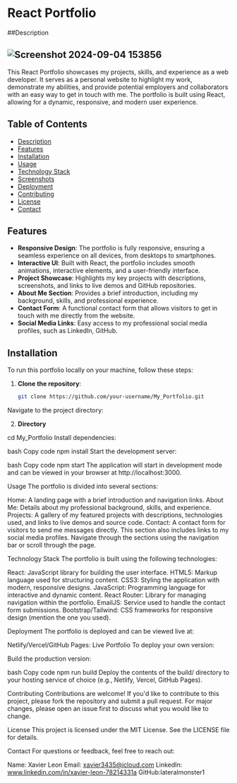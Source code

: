 # React Portfolio


##Description
## ![Screenshot 2024-09-04 153856](https://github.com/user-attachments/assets/bb3d8750-66df-4914-8f1d-e9e6704d6c3b)

This React Portfolio showcases my projects, skills, and experience as a web developer. It serves as a personal website to highlight my work, demonstrate my abilities, and provide potential employers and collaborators with an easy way to get in touch with me. The portfolio is built using React, allowing for a dynamic, responsive, and modern user experience.

## Table of Contents

- [Description](#description)
- [Features](#features)
- [Installation](#installation)
- [Usage](#usage)
- [Technology Stack](#technology-stack)
- [Screenshots](#screenshots)
- [Deployment](#deployment)
- [Contributing](#contributing)
- [License](#license)
- [Contact](#contact)

## Features

- **Responsive Design**: The portfolio is fully responsive, ensuring a seamless experience on all devices, from desktops to smartphones.
- **Interactive UI**: Built with React, the portfolio includes smooth animations, interactive elements, and a user-friendly interface.
- **Project Showcase**: Highlights my key projects with descriptions, screenshots, and links to live demos and GitHub repositories.
- **About Me Section**: Provides a brief introduction, including my background, skills, and professional experience.
- **Contact Form**: A functional contact form that allows visitors to get in touch with me directly from the website.
- **Social Media Links**: Easy access to my professional social media profiles, such as LinkedIn, GitHub.

## Installation

To run this portfolio locally on your machine, follow these steps:

1. **Clone the repository**:
   ```bash
   git clone https://github.com/your-username/My_Portfolio.git
Navigate to the project directory:

2. **Directory**

cd My_Portfolio
Install dependencies:

bash
Copy code
npm install
Start the development server:

bash
Copy code
npm start
The application will start in development mode and can be viewed in your browser at http://localhost:3000.

Usage
The portfolio is divided into several sections:

Home: A landing page with a brief introduction and navigation links.
About Me: Details about my professional background, skills, and experience.
Projects: A gallery of my featured projects with descriptions, technologies used, and links to live demos and source code.
Contact: A contact form for visitors to send me messages directly. This section also includes links to my social media profiles.
Navigate through the sections using the navigation bar or scroll through the page.

Technology Stack
The portfolio is built using the following technologies:

React: JavaScript library for building the user interface.
HTML5: Markup language used for structuring content.
CSS3: Styling the application with modern, responsive designs.
JavaScript: Programming language for interactive and dynamic content.
React Router: Library for managing navigation within the portfolio.
EmailJS: Service used to handle the contact form submissions.
Bootstrap/Tailwind: CSS frameworks for responsive design (mention the one you used).


Deployment
The portfolio is deployed and can be viewed live at:

Netlify/Vercel/GitHub Pages: Live Portfolio
To deploy your own version:

Build the production version:

bash
Copy code
npm run build
Deploy the contents of the build/ directory to your hosting service of choice (e.g., Netlify, Vercel, GitHub Pages).

Contributing
Contributions are welcome! If you'd like to contribute to this project, please fork the repository and submit a pull request. For major changes, please open an issue first to discuss what you would like to change.

License
This project is licensed under the MIT License. See the LICENSE file for details.

Contact
For questions or feedback, feel free to reach out:

Name: Xavier Leon
Email: xavier3435@icloud.com
LinkedIn: www.linkedin.com/in/xavier-leon-78214331a
GitHub:lateralmonster1


